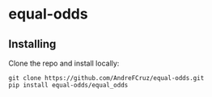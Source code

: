 # equal-odds

## Installing

Clone the repo and install locally:
```
git clone https://github.com/AndreFCruz/equal-odds.git
pip install equal-odds/equal_odds
```
